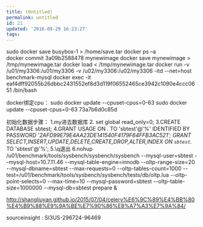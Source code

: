 ```yaml
---
title: (Untitled)
permalink: untitled
id: 21
updated: '2016-09-29 16:23:27'
tags:
---
```


sudo docker save busybox-1 > /home/save.tar
docker ps –a	
docker commit 3a09b2588478 mynewimage
docker save mynewimage > /tmp/mynewimage.tar
docker load < /tmp/mynewimage.tar
docker run -v /u01/my3306:/u01/my3306 -v /u02/my3306:/u02/my3306 -itd --net=host benchmark-mysql
docker exec -it eaf4dff92055b26dbbc2431552ef8d3d119f06552465ce3942c1090e4ccc0651  /bin/bash

docker绑定cpu：
sudo docker update --cpuset-cpus=0-63
sudo docker update --cpuset-cpus=0-63  73a7b6d0c85d



初始化数据步骤：
1.my进去数据库
2. set global read_only=0;
3.CREATE DATABASE sbtest;
4.GRANT USAGE ON *.* TO 'sbtest'@'%' IDENTIFIED BY PASSWORD '*2AFD99E79E4AA23DE141540F4179F64FFB3AC521';
GRANT SELECT,INSERT,UPDATE,DELETE,CREATE,DROP,ALTER,INDEX  ON `sbtest`.* TO 'sbtest'@'%';
5.\q退出
6.nohup /u01/benchmark/tools/sysbench/sysbench/sysbench --mysql-user=sbtest --mysql-host=10.7.11.46 --mysql-table-engine=innodb --oltp-range-size=20 --mysql-dbname=sbtest --max-requests=0 --oltp-tables-count=1000 --test=/u01/benchmark/tools/sysbench/sysbench/tests/db/oltp.lua --oltp-point-selects=0 --max-time=10 --mysql-password=sbtest --oltp-table-size=1000000 --mysql-db=sbtest prepare &

http://shangliuyan.github.io/2015/07/04/celery%E6%9C%89%E4%BB%80%E4%B9%88%E9%9A%BE%E7%90%86%E8%A7%A3%E7%9A%84/


sourceinsight :  SI3US-296724-96469
